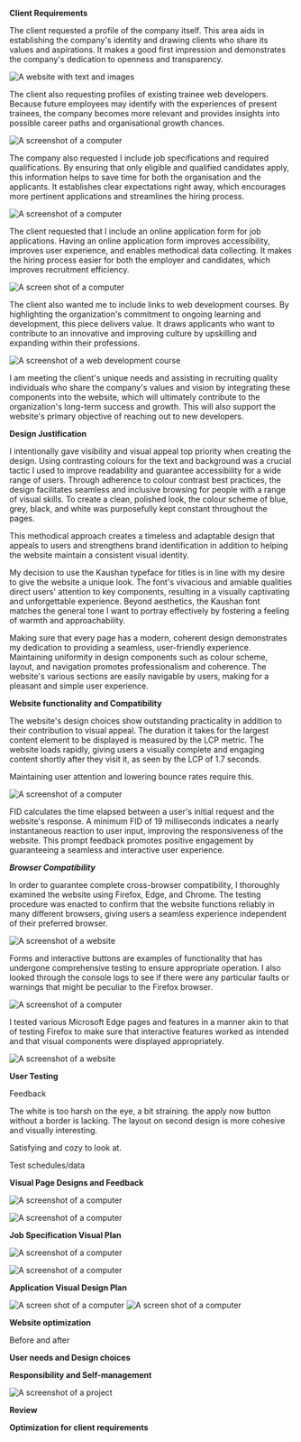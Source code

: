**Client Requirements**

The client requested a profile of the company itself. This area aids in establishing the company's identity and drawing clients who share its values and aspirations. It makes a good first impression and demonstrates the company's dedication to openness and transparency.

![A website with text and images](img/Aspose.Words.9b6c2a1d-d6d7-4575-b52f-5a11b6f9e456.001.png)

The client also requesting profiles of existing trainee web developers. Because future employees may identify with the experiences of present trainees, the company becomes more relevant and provides insights into possible career paths and organisational growth chances.

![A screenshot of a computer](img/Aspose.Words.9b6c2a1d-d6d7-4575-b52f-5a11b6f9e456.002.png)

The company also requested I include job specifications and required qualifications. By ensuring that only eligible and qualified candidates apply, this information helps to save time for both the organisation and the applicants. It establishes clear expectations right away, which encourages more pertinent applications and streamlines the hiring process.

![A screenshot of a computer](img/Aspose.Words.9b6c2a1d-d6d7-4575-b52f-5a11b6f9e456.003.png)

The client requested that I include an online application form for job applications. Having an online application form improves accessibility, improves user experience, and enables methodical data collecting. It makes the hiring process easier for both the employer and candidates, which improves recruitment efficiency.

![A screen shot of a computer](img/Aspose.Words.9b6c2a1d-d6d7-4575-b52f-5a11b6f9e456.004.png)

The client also wanted me to include links to web development courses. By highlighting the organization's commitment to ongoing learning and development, this piece delivers value. It draws applicants who want to contribute to an innovative and improving culture by upskilling and expanding within their professions.

![A screenshot of a web development course](img/Aspose.Words.9b6c2a1d-d6d7-4575-b52f-5a11b6f9e456.005.png)

I am meeting the client's unique needs and assisting in recruiting quality individuals who share the company's values and vision by integrating these components into the website, which will ultimately contribute to the organization's long-term success and growth. This will also support the website's primary objective of reaching out to new developers.

**Design Justification**

I intentionally gave visibility and visual appeal top priority when creating the design. Using contrasting colours for the text and background was a crucial tactic I used to improve readability and guarantee accessibility for a wide range of users. Through adherence to colour contrast best practices, the design facilitates seamless and inclusive browsing for people with a range of visual skills. To create a clean, polished look, the colour scheme of blue, grey, black, and white was purposefully kept constant throughout the pages. 

This methodical approach creates a timeless and adaptable design that appeals to users and strengthens brand identification in addition to helping the website maintain a consistent visual identity.

My decision to use the Kaushan typeface for titles is in line with my desire to give the website a unique look. The font's vivacious and amiable qualities direct users' attention to key components, resulting in a visually captivating and unforgettable experience. Beyond aesthetics, the Kaushan font matches the general tone I want to portray effectively by fostering a feeling of warmth and approachability. 

Making sure that every page has a modern, coherent design demonstrates my dedication to providing a seamless, user-friendly experience. Maintaining uniformity in design components such as colour scheme, layout, and navigation promotes professionalism and coherence. The website's various sections are easily navigable by users, making for a pleasant and simple user experience.

**Website functionality and Compatibility** 

The website's design choices show outstanding practicality in addition to their contribution to visual appeal. The duration it takes for the largest content element to be displayed is measured by the LCP metric. The website loads rapidly, giving users a visually complete and engaging content shortly after they visit it, as seen by the LCP of 1.7 seconds. 

Maintaining user attention and lowering bounce rates require this.

![A screenshot of a computer](img/Aspose.Words.9b6c2a1d-d6d7-4575-b52f-5a11b6f9e456.006.png)

FID calculates the time elapsed between a user's initial request and the website's response. A minimum FID of 19 milliseconds indicates a nearly instantaneous reaction to user input, improving the responsiveness of the website. This prompt feedback promotes positive engagement by guaranteeing a seamless and interactive user experience.

***Browser Compatibility*** 

In order to guarantee complete cross-browser compatibility, I thoroughly examined the website using Firefox, Edge, and Chrome. The testing procedure was enacted to confirm that the website functions reliably in many different browsers, giving users a seamless experience independent of their preferred browser.

![A screenshot of a website](img/Aspose.Words.9b6c2a1d-d6d7-4575-b52f-5a11b6f9e456.007.png) 

Forms and interactive buttons are examples of functionality that has undergone comprehensive testing to ensure appropriate operation. I also looked through the console logs to see if there were any particular faults or warnings that might be peculiar to the Firefox browser.

![A screenshot of a computer](img/Aspose.Words.9b6c2a1d-d6d7-4575-b52f-5a11b6f9e456.008.png)

I tested various Microsoft Edge pages and features in a manner akin to that of testing Firefox to make sure that interactive features worked as intended and that visual components were displayed appropriately.

![A screenshot of a website](img/Aspose.Words.9b6c2a1d-d6d7-4575-b52f-5a11b6f9e456.009.png)




**User Testing**

Feedback

The white is too harsh on the eye, a bit straining. the apply now button without a border is lacking. The layout on second design is more cohesive and visually interesting.

Satisfying and cozy to look at.

Test schedules/data

**Visual Page Designs and Feedback**

![A screenshot of a computer](img/Aspose.Words.56e71df7-e680-462f-858c-fe7b096155b6.010.png)

![A screenshot of a computer](img/Aspose.Words.56e71df7-e680-462f-858c-fe7b096155b6.011.png)

**Job Specification Visual Plan**

![A screenshot of a computer](img/Aspose.Words.56e71df7-e680-462f-858c-fe7b096155b6.012.png)

![A screenshot of a computer](img/Aspose.Words.56e71df7-e680-462f-858c-fe7b096155b6.013.png)

**Application Visual Design Plan**

![A screen shot of a computer](img/Aspose.Words.56e71df7-e680-462f-858c-fe7b096155b6.014.png)
![A screen shot of a computer](img/Aspose.Words.56e71df7-e680-462f-858c-fe7b096155b6.015.png)

**Website optimization**

Before and after

**User needs and Design choices**

**Responsibility and Self-management**

![A screenshot of a project](Aspose.Words.56e71df7-e680-462f-858c-fe7b096155b6.016.png)

**Review**

**Optimization for client requirements**
